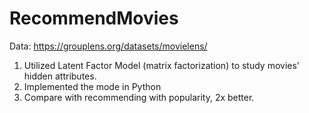 # RecommendMovies
Data: https://grouplens.org/datasets/movielens/
1. Utilized Latent Factor Model (matrix factorization) to study movies' hidden attributes. 
2. Implemented the mode in Python 
3. Compare with recommending with popularity, 2x better. 
